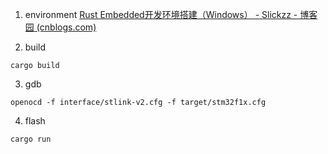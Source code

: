 1. environment
[Rust Embedded开发环境搭建（Windows） - Slickzz - 博客园 (cnblogs.com)](https://www.cnblogs.com/slickzz/p/17232251.html)

2. build
```
cargo build
```

3. gdb
```
openocd -f interface/stlink-v2.cfg -f target/stm32f1x.cfg
```

4. flash
```
cargo run
```